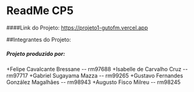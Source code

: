 # ReadMe CP5

####Link do Projeto: https://projeto1-gutofm.vercel.app

##Integrantes do Projeto:

##### Projeto produzido por:
+Felipe Cavalcante Bressane -- rm97688
+Isabelle de Carvalho Cruz -- rm97717
+Gabriel Sugayama Mazza -- rm99265
+Gustavo Fernandes González Magalhães -- rm98943
+Augusto Fisco Milreu -- rm98245